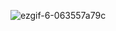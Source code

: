 ![ezgif-6-063557a79c](https://github.com/user-attachments/assets/2dd2b0fa-038b-4d51-80f8-f84d4f8fead3)



